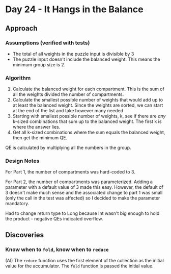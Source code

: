 # Day 24 - It Hangs in the Balance

## Approach

### Assumptions (verified with tests)

- The total of all weights in the puzzle input is divisible by 3
- The puzzle input doesn't include the balanced weight. This means the minimum group size is 2.

### Algorithm

1. Calculate the balanced weight for each compartment. This is the sum of all the weights divided the number of compartments.
2. Calculate the smallest possible number of weights that would add up to at least the balanced weight. Since the weights are sorted, we can start at the end of the list and take however many needed
3. Starting with smallest possible number of weights, k, see if there are _any_ k-sized combinations that sum up to the balanced weight. The first k is where the answer lies.
4. Get all k-sized combinations where the sum equals the balanced weight, then get the minimum QE.

QE is calculated by multiplying all the numbers in the group.

### Design Notes

For Part 1, the number of compartments was hard-coded to 3.

For Part 2, the number of compartments was parameterized. Adding a parameter with a default value of 3 made this easy. However, the default of 3 doesn't make much sense and the associated change to part 1 was small (only the call in the test was affected) so I decided to make the parameter mandatory.

Had to change return type to Long because Int wasn't big enough to hold the product - negative QEs indicated overflow.

## Discoveries

### Know when to `fold`, know when to `reduce`

(AI) The `reduce` function uses the first element of the collection as the initial value for the accumulator. The `fold` function is passed the initial value.